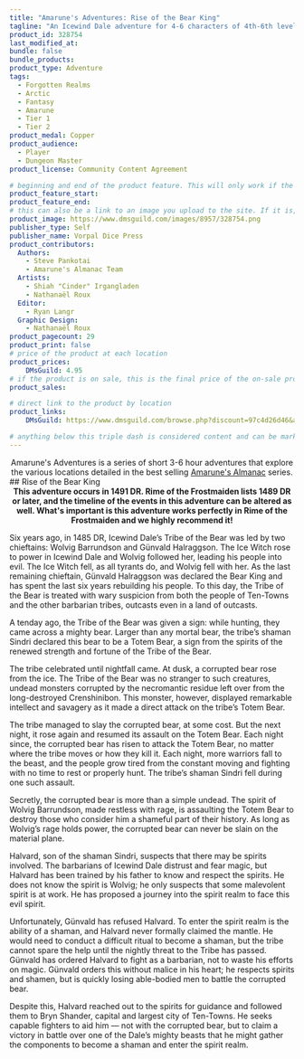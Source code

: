 ```yaml
---
title: "Amarune's Adventures: Rise of the Bear King"
tagline: "An Icewind Dale adventure for 4-6 characters of 4th-6th level."
product_id: 328754
last_modified_at:
bundle: false
bundle_products:
product_type: Adventure
tags:
  - Forgotten Realms
  - Arctic
  - Fantasy
  - Amarune
  - Tier 1
  - Tier 2
product_medal: Copper
product_audience:
  - Player
  - Dungeon Master
product_license: Community Content Agreement

# beginning and end of the product feature. This will only work if the site is updated within several weeks of when the feature is supposed to happen. Making a new post counts as updating.
product_feature_start: 
product_feature_end: 
# this can also be a link to an image you upload to the site. If it is, it must start with a "/" or be a full link
product_image: https://www.dmsguild.com/images/8957/328754.png
publisher_type: Self
publisher_name: Vorpal Dice Press
product_contributors:
  Authors:
    - Steve Pankotai
    - Amarune's Almanac Team
  Artists:
    - Shiah "Cinder" Irgangladen
    - Nathanaël Roux
  Editor:
    - Ryan Langr
  Graphic Design:
    - Nathanaël Roux
product_pagecount: 29
product_print: false
# price of the product at each location
product_prices:
    DMsGuild: 4.95
# if the product is on sale, this is the final price of the on-sale product for each location that it is on sale. The sales % will be calculated and displayed based on the difference between product_prices and product_sales
product_sales:

# direct link to the product by location
product_links:
    DMsGuild: https://www.dmsguild.com/browse.php?discount=97c4d26d46&affiliate_id=1713687

# anything below this triple dash is considered content and can be markup or html. It should be fully HTML compatible as long as your tags are formatted correctly.
---
```

<center>Amarune's Adventures is a series of short 3-6 hour adventures that explore the various locations detailed in the best selling <a href="#amarune#">Amarune's Almanac</a> series.</center>
## Rise of the Bear King
<center><b>This adventure occurs in 1491 DR. Rime of the Frostmaiden lists 1489 DR or later, and the timeline of the events in this adventure can be altered as well. What's important is this adventure works perfectly in Rime of the Frostmaiden and we highly recommend it!</b></center>

Six years ago, in 1485 DR, Icewind Dale’s Tribe of the Bear was led by two chieftains: Wolvig Barrundson and Günvald Halraggson. The Ice Witch rose to power in Icewind Dale and Wolvig followed her, leading his people into evil. The Ice Witch fell, as all tyrants do, and Wolvig fell with her. As the last remaining chieftain, Günvald Halraggson was declared the Bear King and has spent the last six years rebuilding his people. To this day, the Tribe of the Bear is treated with wary suspicion from both the people of Ten-Towns and the other barbarian tribes, outcasts even in a land of outcasts.

A tenday ago, the Tribe of the Bear was given a sign: while hunting, they came across a mighty bear. Larger than any mortal bear, the tribe’s shaman Sindri declared this bear to be a Totem Bear, a sign from the spirits of the renewed strength and fortune of the Tribe of the Bear.

The tribe celebrated until nightfall came. At dusk, a corrupted bear rose from the ice. The Tribe of the Bear was no stranger to such creatures, undead monsters corrupted by the necromantic residue left over from the long-destroyed Crenshinibon. This monster, however, displayed remarkable intellect and savagery as it made a direct attack on the tribe’s Totem Bear.

The tribe managed to slay the corrupted bear, at some cost. But the next night, it rose again and resumed its assault on the Totem Bear. Each night since, the corrupted bear has risen to attack the Totem Bear, no matter where the tribe moves or how they kill it. Each night, more warriors fall to the beast, and the people grow tired from the constant moving and fighting with no time to rest or properly hunt. The tribe’s shaman Sindri fell during one such assault.

Secretly, the corrupted bear is more than a simple undead. The spirit of Wolvig Barrundson, made restless with rage, is assaulting the Totem Bear to destroy those who consider him a shameful part of their history. As long as Wolvig’s rage holds power, the corrupted bear can never be slain on the material plane.

Halvard, son of the shaman Sindri, suspects that there may be spirits involved. The barbarians of Icewind Dale distrust and fear magic, but Halvard has been trained by his father to know and respect the spirits. He does not know the spirit is Wolvig; he only suspects that some malevolent spirit is at work. He has proposed a journey into the spirit realm to face this evil spirit.

Unfortunately, Günvald has refused Halvard. To enter the spirit realm is the ability of a shaman, and Halvard never formally claimed the mantle. He would need to conduct a difficult ritual to become a shaman, but the tribe cannot spare the help until the nightly threat to the Tribe has passed. Günvald has ordered Halvard to fight as a barbarian, not to waste his efforts on magic. Günvald orders this without malice in his heart; he respects spirits and shamen, but is quickly losing able-bodied men to battle the corrupted bear.

Despite this, Halvard reached out to the spirits for guidance and followed them to Bryn Shander, capital and largest city of Ten-Towns. He seeks capable fighters to aid him — not with the corrupted bear, but to claim a victory in battle over one of the Dale’s mighty beasts that he might gather the components to become a shaman and enter the spirit realm.